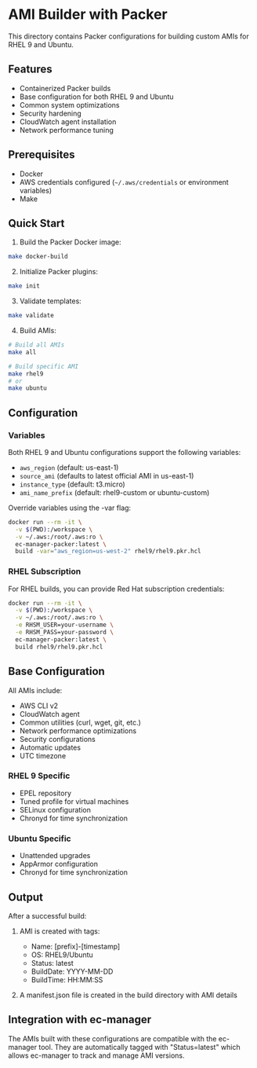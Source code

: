 # AMI Builder with Packer

This directory contains Packer configurations for building custom AMIs for RHEL 9 and Ubuntu.

## Features

- Containerized Packer builds
- Base configuration for both RHEL 9 and Ubuntu
- Common system optimizations
- Security hardening
- CloudWatch agent installation
- Network performance tuning

## Prerequisites

- Docker
- AWS credentials configured (`~/.aws/credentials` or environment variables)
- Make

## Quick Start

1. Build the Packer Docker image:
```bash
make docker-build
```

2. Initialize Packer plugins:
```bash
make init
```

3. Validate templates:
```bash
make validate
```

4. Build AMIs:
```bash
# Build all AMIs
make all

# Build specific AMI
make rhel9
# or
make ubuntu
```

## Configuration

### Variables

Both RHEL 9 and Ubuntu configurations support the following variables:

- `aws_region` (default: us-east-1)
- `source_ami` (defaults to latest official AMI in us-east-1)
- `instance_type` (default: t3.micro)
- `ami_name_prefix` (default: rhel9-custom or ubuntu-custom)

Override variables using the -var flag:
```bash
docker run --rm -it \
  -v $(PWD):/workspace \
  -v ~/.aws:/root/.aws:ro \
  ec-manager-packer:latest \
  build -var="aws_region=us-west-2" rhel9/rhel9.pkr.hcl
```

### RHEL Subscription

For RHEL builds, you can provide Red Hat subscription credentials:
```bash
docker run --rm -it \
  -v $(PWD):/workspace \
  -v ~/.aws:/root/.aws:ro \
  -e RHSM_USER=your-username \
  -e RHSM_PASS=your-password \
  ec-manager-packer:latest \
  build rhel9/rhel9.pkr.hcl
```

## Base Configuration

All AMIs include:

- AWS CLI v2
- CloudWatch agent
- Common utilities (curl, wget, git, etc.)
- Network performance optimizations
- Security configurations
- Automatic updates
- UTC timezone

### RHEL 9 Specific

- EPEL repository
- Tuned profile for virtual machines
- SELinux configuration
- Chronyd for time synchronization

### Ubuntu Specific

- Unattended upgrades
- AppArmor configuration
- Chronyd for time synchronization

## Output

After a successful build:

1. AMI is created with tags:
   - Name: [prefix]-[timestamp]
   - OS: RHEL9/Ubuntu
   - Status: latest
   - BuildDate: YYYY-MM-DD
   - BuildTime: HH:MM:SS

2. A manifest.json file is created in the build directory with AMI details

## Integration with ec-manager

The AMIs built with these configurations are compatible with the ec-manager tool. They are automatically tagged with "Status=latest" which allows ec-manager to track and manage AMI versions.
